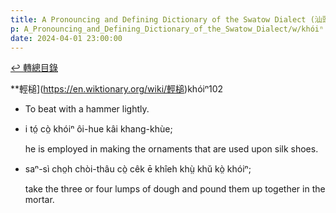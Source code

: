 ```yaml
---
title: A Pronouncing and Defining Dictionary of the Swatow Dialect (汕頭方言音義字典) / khóiⁿ
p: A_Pronouncing_and_Defining_Dictionary_of_the_Swatow_Dialect/w/khóiⁿ
date: 2024-04-01 23:00:00
---
```


[↩️ 轉總目錄](/A_Pronouncing_and_Defining_Dictionary_of_the_Swatow_Dialect)


**輕槌](https://en.wiktionary.org/wiki/輕槌)khóiⁿ102
- To beat with a hammer lightly.

- i tó̤ cò̤ khóiⁿ ôi-hue kâi khang-khùe;

  he is employed in making the ornaments that are used upon silk shoes.

- saⁿ-sì cho̤h chòi-thâu cò̤ cêk ē khîeh khṳ̀ khŭ kò̤ khóiⁿ;

  take the three or four lumps of dough and pound them up together in the mortar.